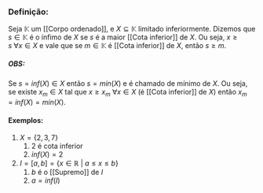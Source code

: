 ### Definição:
Seja $\mathbb{K}$ um [[Corpo ordenado]], e $X \subseteq \mathbb{K}$ limitado inferiormente. Dizemos que $s\in \mathbb{K}$ é o ínfimo de $X$ se $s$ é a maior [[Cota inferior]] de $X$. Ou seja, $x \geq s \ \forall x\in X$ e vale que se $m \in \mathbb{K}$ é [[Cota inferior]] de $X$, então $s\geq m$.

##### OBS:
Se $s=inf(X) \in X$ então $s = min(X)$ e é chamado de mínimo de $X$. Ou seja, se existe $x_m \in X$ tal que $x\geq x_m \ \forall x \in X$ (é [[Cota inferior]] de $X$) então $x_m = inf(X) = min(X)$.

#### Exemplos:
1. $X = \{2, 3, 7\}$
	1. 2 é cota inferior
	2. $inf(X) = 2$ 
2. $I = [a,b] = \{x \in \mathbb{R} \ | \ a\leq x \leq b\}$
	1. $b$ é o [[Supremo]] de $I$
	2. $a = inf(I)$